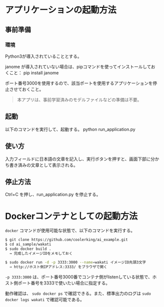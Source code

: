 # アプリケーションの起動方法

## 事前準備

### 環境
Python3が導入されていることとする。

janome が導入されていない場合は、pipコマンドを使ってインストールしておくこと：
    pip install janome

ポート番号3000を使用するので、該当ポートを使用するアプリケーションを停止させておくこと。

> 本アプリは、事前学習済みのモデルファイルなどの準備は不要。

## 起動

以下のコマンドを実行して、起動する。
    python run_application.py

## 使い方

入力フィールドに日本語の文章を記入し、実行ボタンを押すと、画面下部に分かち書き済みの文章として表示される。

## 停止方法

Ctrl+C を押し、run_application.py を停止する。

# Dockerコンテナとしての起動方法

```docker``` コマンドが使用可能な状態で、以下のコマンドを実行する。


```bash
$ git clone https://github.com/coolerking/ai_example.git
$ cd ai_sample/wakati
$ sudo docker build .
  → 完成したイメージIDをメモしておく

$ sudo docker run -d -p 3333:3000 --name=wakati イメージID先頭3文字
  → http://ホスト側IPアドレス:3333/ をブラウザで開く
```

```-p 3333:3000``` は、ポート番号3000番でコンテナ側がlistenしている状態で、ホスト側ポート番号を3333で使いたい場合に指定する。

動作確認は、 ```sudo docker ps``` で確認できる。また、標準出力のログは ```sudo docker logs wakati``` で確認可能である。
